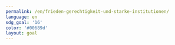 ```yaml
---
permalink: /en/frieden-gerechtigkeit-und-starke-institutionen/
language: en
sdg_goal: '16'
color: '#00689d'
layout: goal
---
```


